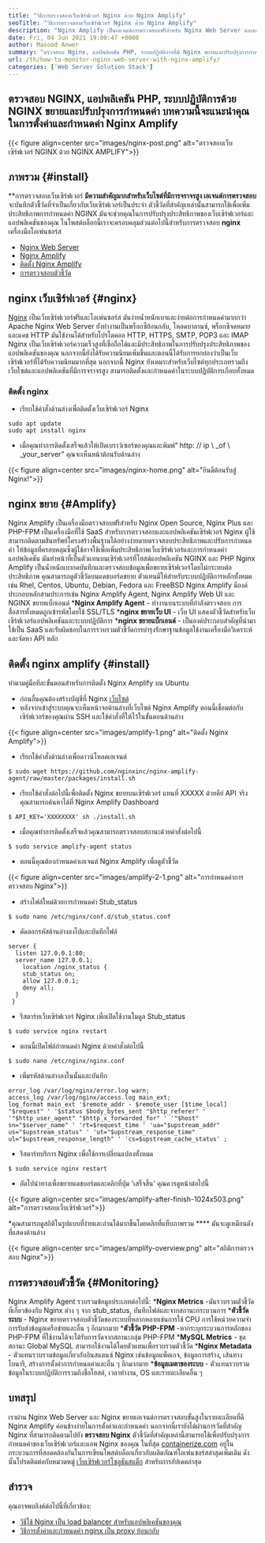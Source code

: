```yaml
---
title: "วิธีการตรวจสอบเว็บเซิร์ฟเวอร์ Nginx ด้วย Nginx Amplify" 
seoTitle: "วิธีการตรวจสอบเว็บเซิร์ฟเวอร์ Nginx ด้วย Nginx Amplify" 
description: "Nginx Amplify เป็นเอเจนต์การตรวจสอบฟรีสำหรับ Nginx Web Server และแอปพลิเคชัน PHP บทความนี้เกี่ยวกับวิธีการตรวจสอบเว็บเซิร์ฟเวอร์ Nginx ด้วย Nginx Amplify" 
date: Fri, 04 Jun 2021 19:08:47 +0000
author: Masood Anwer
summary: "ตรวจสอบ Nginx, แอปพลิเคชัน PHP, ระบบปฏิบัติการที่มี Nginx ขยายและปรับปรุงการกำหนดค่า บทความนี้จะแนะนำคุณในการตั้งค่าและกำหนดค่า Nginx Amplify" 
url: /th/how-to-monitor-nginx-web-server-with-nginx-amplify/
categories: ['Web Server Solution Stack']
---
```


## ตรวจสอบ NGINX, แอปพลิเคชัน PHP, ระบบปฏิบัติการด้วย NGINX ขยายและปรับปรุงการกำหนดค่า บทความนี้จะแนะนำคุณในการตั้งค่าและกำหนดค่า Nginx Amplify

{{< figure align=center src="images/nginx-post.png" alt="ตรวจสอบเว็บเซิร์ฟเวอร์ NGINX ด้วย NGINX AMPLIFY">}}


## ภาพรวม   {#install}
**การตรวจสอบเว็บเซิร์ฟเวอร์  **มีความสำคัญมากสำหรับเว็บไซต์ที่มีการจราจรสูง เอเจนต์การตรวจสอบ**   จะบันทึกตัวชี้วัดที่จำเป็นเกี่ยวกับเว็บเซิร์ฟเวอร์เป็นประจำ ตัวชี้วัดที่สำคัญเหล่านั้นสามารถใช้เพื่อเพิ่มประสิทธิภาพการกำหนดค่า NGINX มันจะช่วยคุณในการปรับปรุงประสิทธิภาพของเว็บเซิร์ฟเวอร์และแอปพลิเคชันของคุณ
ในโพสต์บล็อกนี้เราจะครอบคลุมส่วนต่อไปนี้สำหรับการตรวจสอบ **nginx**  เครื่องมือโอเพ่นซอร์ส
  * [Nginx Web Server][1]
  * [Nginx Amplify][2]
  * [ติดตั้ง Nginx Amplify][3]
  * [การตรวจสอบตัวชี้วัด][4]

## nginx เว็บเซิร์ฟเวอร์   {#nginx}
[Nginx][5] เป็นเว็บเซิร์ฟเวอร์ฟรีและโอเพ่นซอร์ส มันง่ายน้ำหนักเบาและง่ายต่อการกำหนดค่ามากกว่า Apache Nginx Web Server ยังทำงานเป็นพร็อกซีย้อนกลับ, โหลดบาลานซ์, พร็อกซีจดหมายและแคช HTTP มันใช้งานได้สำหรับโปรโตคอล HTTP, HTTPS, SMTP, POP3 และ IMAP Nginx เป็นเว็บเซิร์ฟเวอร์ความเร็วสูงที่เชื่อถือได้และมีประสิทธิภาพในการปรับปรุงประสิทธิภาพของแอปพลิเคชันของคุณ นอกจากนี้ยังได้รับความนิยมเพิ่มขึ้นและตอนนี้ได้รับการยกย่องว่าเป็นเว็บเซิร์ฟเวอร์ที่ได้รับความนิยมมากที่สุด นอกจากนี้ Nginx ยังเหมาะสำหรับเว็บไซต์ทุกประเภทรวมถึงเว็บไซต์และแอปพลิเคชันที่มีการจราจรสูง สามารถติดตั้งและกำหนดค่าในระบบปฏิบัติการเกือบทั้งหมด

### ติดตั้ง nginx
  * เรียกใช้คำสั่งด้านล่างเพื่อติดตั้งเว็บเซิร์ฟเวอร์ Nginx
```
sudo apt update
sudo apt install nginx
```
  * เมื่อคุณทำการติดตั้งเสร็จแล้วให้เปิดเบราว์เซอร์ของคุณและพิมพ์“ http: // ip \ _of \ _your_server” คุณจะเห็นหน้าต้อนรับด้านล่าง

{{< figure align=center src="images/nginx-home.png" alt="ยินดีต้อนรับสู่ Nginx!">}}


## nginx ขยาย   {#Amplify}
Nginx Amplify เป็นเครื่องมือตรวจสอบฟรีสำหรับ Nginx Open Source, Nginx Plus และ PHP-FPM เป็นเครื่องมือที่ใช้ SaaS สำหรับการตรวจสอบและแอปพลิเคชันเซิร์ฟเวอร์ Nginx ผู้ใช้สามารถติดตามสินทรัพย์โครงสร้างพื้นฐานได้อย่างง่ายดายตรวจสอบประสิทธิภาพและปรับการกำหนดค่า ให้ข้อมูลที่ครอบคลุมซึ่งผู้ใช้อาจใช้เพื่อเพิ่มประสิทธิภาพเว็บเซิร์ฟเวอร์และการกำหนดค่าแอปพลิเคชัน มันทำหน้าที่เป็นตัวแทนบนเซิร์ฟเวอร์ที่โฮสต์แอปพลิเคชัน NGINX และ PHP Nginx Amplify เป็นน้ำหนักเบากดบันทึกและตรวจสอบข้อมูลเพื่อขยายเซิร์ฟเวอร์โดยไม่กระทบต่อประสิทธิภาพ คุณสามารถดูตัวชี้วัดบนแดชบอร์ดขยาย ตัวแทนมีให้สำหรับระบบปฏิบัติการหลักทั้งหมดเช่น Rhel, Centos, Ubuntu, Debian, Fedora และ FreeBSD Nginx Amplify มีองค์ประกอบหลักสามประการเช่น Nginx Amplify Agent, Nginx Amplify Web UI และ NGINX ขยายแบ็กเอนด์
  ***Nginx Amplify Agent**  - ทำงานบนระบบที่กำลังตรวจสอบ การสื่อสารทั้งหมดถูกเข้ารหัสโดยใช้ SSL/TLS
  ***nginx ขยายเว็บ UI**  - เว็บ UI แสดงตัวชี้วัดสำหรับเว็บเซิร์ฟเวอร์แอปพลิเคชันและระบบปฏิบัติการ
  ***nginx ขยายแบ็กเอนด์**  - เป็นองค์ประกอบสำคัญที่นำมาใช้เป็น SaaS และรับผิดชอบในการรวบรวมตัวชี้วัดการบำรุงรักษาฐานข้อมูลใช้งานเครื่องมือวิเคราะห์และจัดหา API หลัก

## ติดตั้ง nginx amplify   {#install}
ทำตามคู่มือทีละขั้นตอนสำหรับการติดตั้ง Nginx Amplify บน Ubuntu
  * ก่อนอื่นคุณต้องสร้างบัญชีที่ Nginx [เว็บไซต์][6]
  * หลังจากเข้าสู่ระบบคุณจะเห็นหน้าจอด้านล่างที่เว็บไซต์ Nginx Amplify ตอนนี้เชื่อมต่อกับเซิร์ฟเวอร์ของคุณผ่าน SSH และใช้คำสั่งที่ให้ไว้ในขั้นตอนด้านล่าง

{{< figure align=center src="images/amplify-1.png" alt="ติดตั้ง Nginx Amplify">}}

  * เรียกใช้คำสั่งด้านล่างเพื่อดาวน์โหลดเอเจนต์
```
$ sudo wget https://github.com/nginxinc/nginx-amplify-agent/raw/master/packages/install.sh
```
  * เรียกใช้คำสั่งต่อไปนี้เพื่อติดตั้ง Nginx ขยายบนเซิร์ฟเวอร์ แทนที่ XXXXX ด้วยคีย์ API จริง คุณสามารถค้นหาได้ที่ Nginx Amplify Dashboard
```
$ API_KEY='XXXXXXXX' sh ./install.sh
```
  * เมื่อคุณทำการติดตั้งเสร็จแล้วคุณสามารถตรวจสอบสถานะด้วยคำสั่งต่อไปนี้
```
$ sudo service amplify-agent status
```
  * ตอนนี้คุณต้องกำหนดค่าเอเจนต์ Nginx Amplify เพื่อดูตัวชี้วัด

{{< figure align=center src="images/amplify-2-1.png" alt="การกำหนดค่าการตรวจสอบ Nginx">}}

  * สร้างไฟล์ใหม่ด้วยการกำหนดค่า Stub_status
```
$ sudo nano /etc/nginx/conf.d/stub_status.conf
```
  * คัดลอกรหัสด้านล่างลงไปและบันทึกไฟล์
```
server {
  listen 127.0.0.1:80;
  server_name 127.0.0.1;
    location /nginx_status {
    stub_status on;
    allow 127.0.0.1;
    deny all;
  }
 }
```
  * รีสตาร์ทเว็บเซิร์ฟเวอร์ Nginx เพื่อเปิดใช้งานโมดูล Stub_status
```
$ sudo service nginx restart
```
  * ตอนนี้เปิดไฟล์กำหนดค่า Nginx ด้วยคำสั่งต่อไปนี้
```
$ sudo nano /etc/nginx/nginx.conf
```
  * เพิ่มรหัสด้านล่างลงในนั้นและบันทึก
```
error_log /var/log/nginx/error.log warn;
access_log /var/log/nginx/access.log main_ext;
log_format main_ext '$remote_addr - $remote_user [$time_local] "$request" ' '$status $body_bytes_sent "$http_referer" ' '"$http_user_agent" "$http_x_forwarded_for" ' '"$host" sn="$server_name" ' 'rt=$request_time ' 'ua="$upstream_addr" us="$upstream_status" ' 'ut="$upstream_response_time" ul="$upstream_response_length" ' 'cs=$upstream_cache_status' ;
```
  * รีสตาร์ทบริการ Nginx เพื่อใช้การเปลี่ยนแปลงทั้งหมด
```
$ sudo service nginx restart
```
  * ถัดไปนำทางเพื่อขยายแดชบอร์ดและคลิกที่ปุ่ม 'เสร็จสิ้น' คุณควรดูหน้าต่อไปนี้

{{< figure align=center src="images/amplify-after-finish-1024x503.png" alt="การตรวจสอบเว็บเซิร์ฟเวอร์">}}

  *คุณสามารถดูสถิติในรูปแบบที่ง่ายและอ่านได้มากขึ้นโดยคลิกที่แท็บภาพรวม  ****  มันจะดูเหมือนดังที่แสดงด้านล่าง

{{< figure align=center src="images/amplify-overview.png" alt="สถิติการตรวจสอบ Nginx">}}


## การตรวจสอบตัวชี้วัด   {#Monitoring}
Nginx Amplify Agent รวบรวมข้อมูลประเภทต่อไปนี้:
  ***Nginx Metrics** -มันรวบรวมตัวชี้วัดที่เกี่ยวข้องกับ Nginx ต่าง ๆ จาก stub_status, บันทึกไฟล์และจากสถานะกระบวนการ
  ***ตัวชี้วัดระบบ**  - Nginx ขยายตรวจสอบตัวชี้วัดของระบบที่หลากหลายเช่นการใช้ CPU การใช้หน่วยความจำการรับส่งข้อมูลเครือข่ายและอื่น ๆ อีกมากมาย
  ***ตัวชี้วัด PHP-FPM** -หากระบุกระบวนการหลักของ PHP-FPM ที่ใช้งานได้จะได้รับการวัดจากสถานะกลุ่ม PHP-FPM
  ***MySQL Metrics**  - ชุดสถานะ Global MySQL สามารถใช้งานได้โดยตัวแทนเพื่อรวบรวมตัวชี้วัด
  ***Nginx Metadata**  - ตัวแทนรวบรวมข้อมูลเกี่ยวกับอินสแตนซ์ Nginx เช่นข้อมูลแพ็คเกจ, ข้อมูลการสร้าง, เส้นทางไบนารี, สร้างการตั้งค่าการกำหนดค่าและอื่น ๆ อีกมากมาย
  ***ข้อมูลเมตาของระบบ**  - ตัวแทนรวบรวมข้อมูลในระบบปฏิบัติการรวมถึงชื่อโฮสต์, เวลาทำงาน, OS และรายละเอียดอื่น ๆ

## บทสรุป
เราผ่าน Nginx Web Server และ Nginx ขยายเอเจนต์การตรวจสอบขั้นสูงในรายละเอียดที่ดี Nginx Amplify ค่อนข้างง่ายในการตั้งค่าและกำหนดค่า นอกจากนี้เรายังได้ผ่านการวัดที่สำคัญ Nginx ที่สามารถติดตามไปยัง **ตรวจสอบ Nginx**  ตัวชี้วัดที่สำคัญเหล่านี้สามารถใช้เพื่อปรับปรุงการกำหนดค่าของเว็บเซิร์ฟเวอร์และแอพ Nginx ของคุณ
ในที่สุด [containerize.com][7] อยู่ในกระบวนการที่สอดคล้องกันในการเขียนโพสต์บล็อกเกี่ยวกับผลิตภัณฑ์โอเพ่นซอร์สล่าสุดเพิ่มเติม ดังนั้นโปรดติดต่อกับหมวดหมู่ [เว็บเซิร์ฟเวอร์โซลูชันสแต็ก][8] สำหรับการอัปเดตล่าสุด

## สำรวจ
คุณอาจพบลิงค์ต่อไปนี้ที่เกี่ยวข้อง:
  * [วิธีใช้ Nginx เป็น load balancer สำหรับแอปพลิเคชันของคุณ][9]
  * [วิธีการตั้งค่าและกำหนดค่า nginx เป็น proxy ย้อนกลับ][10]

  
[1]: #Nginx
[2]: #Amplify
[3]: #Install
[4]: #Monitoring
[5]: https://products.containerize.com/solution-stack/nginx
[6]: https://amplify.nginx.com/signup/
[7]: https://containerize.com
[8]: https://blog.containerize.com/category/web-server-solution-stack/
[9]: https://blog.containerize.com/web-server-solution-stack/how-to-use-nginx-as-load-balancer-for-your-application/
[10]: https://blog.containerize.com/web-server-solution-stack/how-to-setup-and-configure-nginx-as-reverse-proxy/
